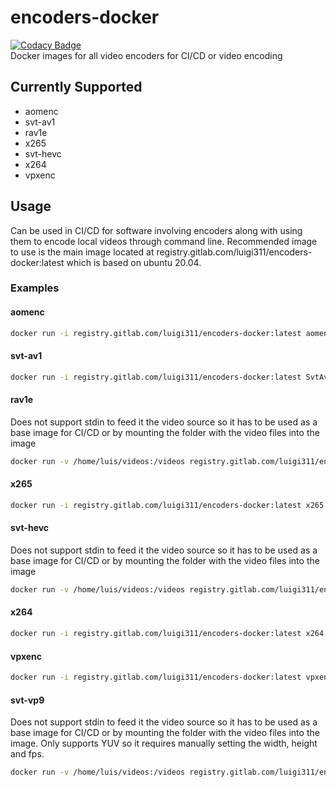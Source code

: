 # encoders-docker

[![Codacy Badge](https://app.codacy.com/project/badge/Grade/0e63ec6ab000468f8c304e691dcded99)](https://www.codacy.com/manual/luigi311/encoders-docker/dashboard?utm_source=gitlab.com&utm_medium=referral&utm_content=Luigi311/encoders-docker&utm_campaign=Badge_Grade)  
Docker images for all video encoders for CI/CD or video encoding

## Currently Supported

-   aomenc
-   svt-av1
-   rav1e
-   x265
-   svt-hevc
-   x264
-   vpxenc

## Usage

Can be used in CI/CD for software involving encoders along with using them to encode local videos through command line. Recommended image to use is the main image located at registry.gitlab.com/luigi311/encoders-docker:latest which is based on ubuntu 20.04.

### Examples

#### aomenc

```bash
docker run -i registry.gitlab.com/luigi311/encoders-docker:latest aomenc --rt --cpu-used=9 --ivf /dev/stdin -o /dev/stdout < akiyo_cif.y4m > akiyo_cif.ivf
```

#### svt-av1

```bash
docker run -i registry.gitlab.com/luigi311/encoders-docker:latest SvtAv1EncApp --preset 8 -i /dev/stdin -b /dev/stdout < akiyo_cif.y4m > akiyo_cif.ivf
```

#### rav1e

Does not support stdin to feed it the video source so it has to be used as a base image for CI/CD or by mounting the folder with the video files into the image

```bash
docker run -v /home/luis/videos:/videos registry.gitlab.com/luigi311/encoders-docker:latest rav1e /videos/akiyo_cif.y4m -o /videos/akiyo_cif.ivf
```

#### x265

```bash
docker run -i registry.gitlab.com/luigi311/encoders-docker:latest x265 --y4m --preset 0 /dev/stdin -o /dev/stdout < akiyo_cif.y4m > akiyo_cif.h265
```

#### svt-hevc

Does not support stdin to feed it the video source so it has to be used as a base image for CI/CD or by mounting the folder with the video files into the image

```bash
docker run -v /home/luis/videos:/videos registry.gitlab.com/luigi311/encoders-docker:latest SvtHevcEncApp -i /videos/akiyo_cif.y4m -b akiyo_cif.bin
```

#### x264

```bash
docker run -i registry.gitlab.com/luigi311/encoders-docker:latest x264 --demuxer y4m --muxer mkv --preset 0 /dev/stdin -o /dev/stdout < akiyo_cif.y4m > akiyo_cif.mkv
```

#### vpxenc

```bash
docker run -i registry.gitlab.com/luigi311/encoders-docker:latest vpxenc --codec=vp9 --ivf --cpu-used=0 --passes=1 /dev/stdin -o /dev/stdout < akiyo_cif.y4m > akiyo_cif.ivf
```

#### svt-vp9

Does not support stdin to feed it the video source so it has to be used as a base image for CI/CD or by mounting the folder with the video files into the image. Only supports YUV so it requires manually setting the width, height and fps.

```bash
docker run -v /home/luis/videos:/videos registry.gitlab.com/luigi311/encoders-docker:latest SvtVp9EncApp -w 352 -h 288 -fps-num 24000 -fps-denom 1001 -i /videos/akiyo_cif.yuv -b akiyo_cif.bin
```
